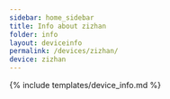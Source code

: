 ```yaml
---
sidebar: home_sidebar
title: Info about zizhan
folder: info
layout: deviceinfo
permalink: /devices/zizhan/
device: zizhan
---
```

{% include templates/device_info.md %}
